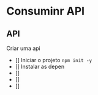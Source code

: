 #   Consuminr API


##  API

Criar uma api
-  []  Iniciar o projeto `npm init -y`
-  []  Instalar as depen
-  []  
-  []  
-  []  

##

##